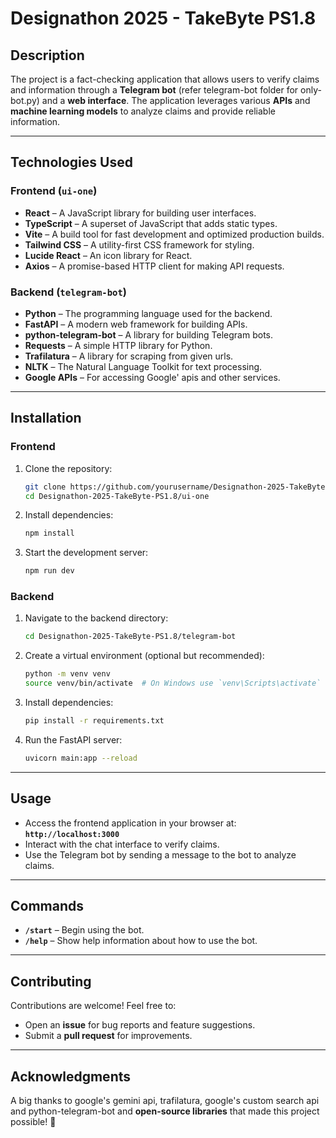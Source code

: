# Designathon 2025 - TakeByte PS1.8

## Description
The project is a fact-checking application that allows users to verify claims and information through a **Telegram bot** (refer telegram-bot folder for only-bot.py) and a **web interface**. The application leverages various **APIs** and **machine learning models** to analyze claims and provide reliable information.

---

## Technologies Used

### Frontend (`ui-one`)
- **React** – A JavaScript library for building user interfaces.
- **TypeScript** – A superset of JavaScript that adds static types.
- **Vite** – A build tool for fast development and optimized production builds.
- **Tailwind CSS** – A utility-first CSS framework for styling.
- **Lucide React** – An icon library for React.
- **Axios** – A promise-based HTTP client for making API requests.

### Backend (`telegram-bot`)
- **Python** – The programming language used for the backend.
- **FastAPI** – A modern web framework for building APIs.
- **python-telegram-bot** – A library for building Telegram bots.
- **Requests** – A simple HTTP library for Python.
- **Trafilatura** – A library for scraping from given urls.
- **NLTK** – The Natural Language Toolkit for text processing.
- **Google APIs** – For accessing Google' apis and other services.

---

## Installation

### Frontend
1. Clone the repository:
   ```bash
   git clone https://github.com/yourusername/Designathon-2025-TakeByte-PS1.8.git
   cd Designathon-2025-TakeByte-PS1.8/ui-one
   ```
2. Install dependencies:
   ```bash
   npm install
   ```
3. Start the development server:
   ```bash
   npm run dev
   ```

### Backend
1. Navigate to the backend directory:
   ```bash
   cd Designathon-2025-TakeByte-PS1.8/telegram-bot
   ```
2. Create a virtual environment (optional but recommended):
   ```bash
   python -m venv venv
   source venv/bin/activate  # On Windows use `venv\Scripts\activate`
   ```
3. Install dependencies:
   ```bash
   pip install -r requirements.txt
   ```
4. Run the FastAPI server:
   ```bash
   uvicorn main:app --reload
   ```

---

## Usage
- Access the frontend application in your browser at:  
  **`http://localhost:3000`**
- Interact with the chat interface to verify claims.
- Use the Telegram bot by sending a message to the bot to analyze claims.

---

## Commands
- **`/start`** – Begin using the bot.
- **`/help`** – Show help information about how to use the bot.

---

## Contributing
Contributions are welcome! Feel free to:
- Open an **issue** for bug reports and feature suggestions.
- Submit a **pull request** for improvements.

---

## Acknowledgments
A big thanks to google's gemini api, trafilatura, google's custom search api and python-telegram-bot and  **open-source libraries** that made this project possible! 🚀
